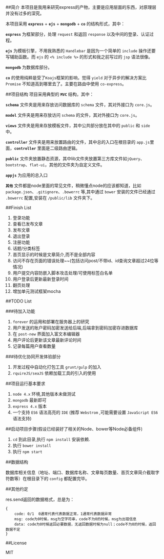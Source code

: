 ##简介
本项目是我用来研究express的产物，主要是应用层面的东西，对原理层并没有过多的深究。

本项目采用 **`express`** + **`ejs`** + **`mongodb`** + **`co`** 的结构形式，其中：

**`express`** 为框架部分，处理 `request` 和返回 `response` 以及中间的登录、认证过程。

**`ejs`** 为模板引擎，不用我熟悉的 `Handlebar` 是因为一个简单的 `include` 操作还要写辅助函数。而 `ejs` 的 `<% include %>` 的形式和我之前写过的 `jsp` 语法很像。

**`mongodb`** 为数据库部分。

**`co`** 的使用纯粹是受了`Koajs`框架的影响，觉得 `yield` 对于异步的解决方案比 `Promise` 不知道高到哪里去了。主要在路由中使用 `co-express`。


##项目结构
项目采用典型的 **`MVC`** 结构，其中：

**`schema`** 文件夹是用来存放访问数据库的 `schema` 文件，其对外接口为 `core.js`。

**`model`** 文件夹是用来存放访问 `schema` 的文件，其对外接口为 `core.js`。

**`views`** 文件夹是用来存放模板文件，其中公共部分放在其中的 `public` 和 `side` 中。

**`controller`** 文件夹是用来放置路由的文件，其中总的入口在根目录的 `app.js`里面，**`controller`** 里面是二级路由逻辑。

**`public`** 文件夹放置静态资源，其中lib文件夹放置第三方库文件如`jQuery`、`bootstrap`、`flat-ui`，其他的文件夹为自定义文件。

**`appjs`** 为应用的总入口

**`其他`** 文件都是node里面的常见文件，稍微懂点node的应该都知道，比如 `package.json`、`.gitignore`、`.bowerrc` 等,其中通过 `bower` 安装的文件已经通过 `.bowerrc` 配置,安装在 `/public/lib` 文件夹下。

##Finish List

1. 登录功能
2. 查看已发布文章
3. 发布文章
4. 退出登录
5. 注册功能
6. 话题/分类标签
7. 首页显示的时候是文章简介,而不是全部内容
8. 访问不存在页面的错误处理~~(包括访问post/不带id、id查询文章超过24位等情况)
9. 用户提交内容防嵌入脚本攻击处理/可使用标签白名单
10. 用户登录后更新最新登录时间
11. 翻页处理
12. 增加单元测试框架mocha

##TODO List

###待加入功能

1. `forever` 的运用和部署在服务器上的研究
2. 用户发送的账户密码加密发送给后端,后端拿到密码加密存进数据库
3. 在 `post-new` 界面加入富文本编辑器
4. 用户评论后更新该文章最新评论时间
5. 记录每篇用户查看数量

###待优化协同开发体验部分

1. 开发过程中自动化打包工具 `grunt/gulp` 的加入
2. `rquireJS/seaJS` 依赖加载工具的引入的使用

##项目运行基本要求

1. `node 4.x` 环境,其他版本未做测试
2. `mongodb` 最新即可
3. `express 4.x` 版本
4. 一个支持 `ES6` 语法高亮的 `IDE` (推荐 `Webstrom` ,可能需要设置 `JavaScript ES6` 语法支持)

##启动项目步骤(假设已经装好了相关的Node、bower等Node必备组件)

1. `cd` 到此目录,执行 `npm install` 安装依赖.
2. 执行 `bower install`
5. 执行 `npm start`

##数据结构

数据库相关信息（地址、端口、数据库名称、文章每页数量、首页文章简介截取字符数等）在根目录下的 `config` 都配置完毕。

##其他约定

res.send返回的数据格式，总是为：

    {
        code: 0/1  0通常代表代表数据正常，1通常代表数据异常
        msg: code为0时候，msg为空字符串，code不为0的时候，msg为出错信息
        data: code为0时候返回必要数据，无返回数据时候为null；code不为0的时候，返回数据不定
    }


##License

MIT

